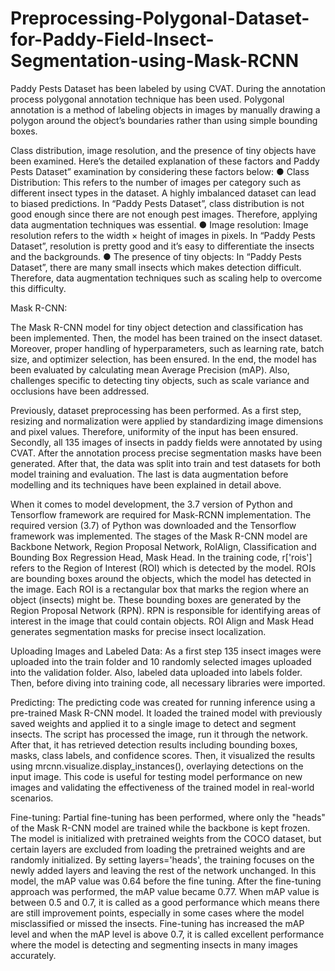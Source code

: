 # Preprocessing-Polygonal-Dataset-for-Paddy-Field-Insect-Segmentation-using-Mask-RCNN

Paddy Pests Dataset has been labeled by using CVAT. During the annotation process polygonal annotation technique has been used. Polygonal annotation is a method of labeling objects in images by manually drawing a polygon around the object’s boundaries rather than using simple bounding boxes.

Class distribution, image resolution, and the presence of tiny objects have been examined. Here’s the detailed explanation of these factors and Paddy Pests Dataset” examination by considering these factors below:
● Class Distribution: This refers to the number of images per category such as different insect types in the dataset. A highly imbalanced dataset can lead to biased predictions. In “Paddy Pests Dataset”, class distribution is not good enough since there are not enough pest images. Therefore, applying data augmentation techniques was essential.
● Image resolution: Image resolution refers to the width × height of images in pixels. In “Paddy Pests Dataset”, resolution is pretty good and it’s easy to differentiate the insects and the backgrounds.
● The presence of tiny objects: In “Paddy Pests Dataset”, there are many small insects which makes detection difficult. Therefore, data augmentation techniques such as scaling help to overcome this difficulty.

Mask R-CNN:

The Mask R-CNN model for tiny object detection and classification has been implemented. Then, the model has been trained on the insect dataset. Moreover, proper handling of hyperparameters, such as learning rate, batch size, and optimizer selection, has been ensured. In the end, the model has been evaluated by calculating mean Average Precision (mAP). Also, challenges specific to detecting tiny objects, such as scale variance and occlusions have been addressed.

Previously, dataset preprocessing has been performed. As a first step, resizing and normalization were applied by standardizing image dimensions and pixel values. Therefore, uniformity of the input has been ensured. Secondly, all 135 images of insects in paddy fields were annotated by using CVAT. After the annotation process precise segmentation masks have been generated. After that, the data was split into train and test datasets for both model training and evaluation. The last is data augmentation before modelling and its techniques have been explained in detail above.

When it comes to model development, the 3.7 version of Python and Tensorflow framework are required for Mask-RCNN implementation. The required version (3.7) of Python was downloaded and the Tensorflow framework was implemented.
The stages of the Mask R-CNN model are Backbone Network, Region Proposal Network, RoIAlign, Classification and Bounding Box Regression Head, Mask Head. In the training code, r['rois'] refers to the Region of Interest (ROI) which is detected by the model. ROIs are bounding boxes around the objects, which the model has detected in the image. Each ROI is a rectangular box that marks the region where an object (insects) might be. These bounding boxes are generated by the Region Proposal Network (RPN). RPN is responsible for identifying areas of interest in the image that could contain objects. ROI Align and Mask Head generates segmentation masks for precise insect localization.

Uploading Images and Labeled Data:
As a first step 135 insect images were uploaded into the train folder and 10 randomly selected images uploaded into the validation folder. Also, labeled data uploaded into labels folder. Then, before diving into training code, all necessary libraries were imported.

Predicting:
The predicting code was created for running inference using a pre-trained Mask R-CNN model. It loaded the trained model with previously saved weights and applied it to a single image to detect and segment insects. The script has processed the image, run it through the network. After that, it has retrieved detection results including bounding boxes, masks, class labels, and confidence scores. Then, it visualized the results using mrcnn.visualize.display_instances(), overlaying detections on the input image. This code is useful for testing model performance on new images and validating the effectiveness of the trained model in real-world scenarios.

Fine-tuning:
Partial fine-tuning has been performed, where only the "heads" of the Mask R-CNN model are trained while the backbone is kept frozen.
The model is initialized with pretrained weights from the COCO dataset, but certain layers are excluded from loading the pretrained weights and are randomly initialized. By setting layers='heads', the training focuses on the newly added layers and leaving the rest of the network unchanged.
In this model, the mAP value was 0.64 before the fine tuning. After the fine-tuning approach was performed, the mAP value became 0.77. When mAP value is between 0.5 and 0.7, it is called as a good performance which means there are still improvement points, especially in some cases where the model misclassified or missed the insects. Fine-tuning has increased the mAP level and when the mAP level is above 0.7, it is called excellent performance where the model is detecting and segmenting insects in many images accurately.
